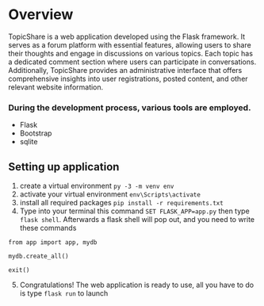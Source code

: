 # Overview

TopicShare is a web application developed using the Flask framework. It serves as a forum platform with essential features, allowing users to share their thoughts and engage in discussions on various topics. Each topic has a dedicated comment section where users can participate in conversations. Additionally, TopicShare provides an administrative interface that offers comprehensive insights into user registrations, posted content, and other relevant website information.

### During the development process, various tools are employed.
  - Flask
  - Bootstrap
  - sqlite

## Setting up application
  1. create a virtual environment `py -3 -m venv env`
  2. activate your virtual environment `env\Scripts\activate`
  3. install all required packages `pip install -r requirements.txt`
  4. Type into your terminal this command `SET FLASK_APP=app.py` then type `flask shell`. Afterwards a flask shell will pop out, and you need to write these commands
  ```
  from app import app, mydb

  mydb.create_all()

  exit()
  ```
  5. Congratulations! The web application is ready to use, all you have to do is type `flask run` to launch